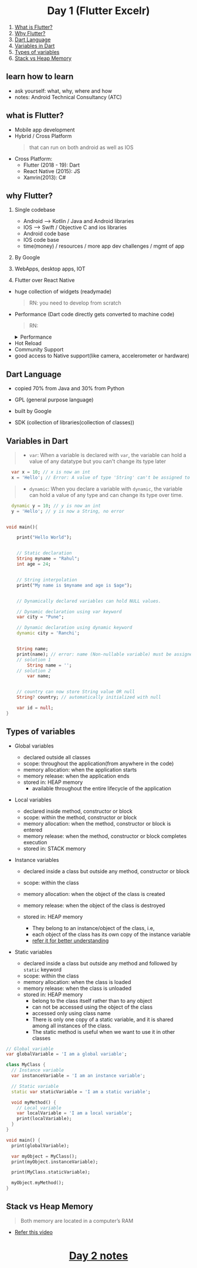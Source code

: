 <h1 align="center"> Day 1 (Flutter Excelr)</h1>

1. [What is Flutter?](#what-is-flutter)
2. [Why Flutter?](#why-flutter)
3. [Dart Language](#dart-language)
4. [Variables in Dart](#variables-in-dart)
5. [Types of variables](#types-of-variables)
6. [Stack vs Heap Memory](#stack-vs-heap-memory)

## learn how to learn

- ask yourself: what, why, where and how
- notes: Android Technical Consultancy (ATC)

## what is Flutter?

- Mobile app development
- Hybrid / Cross Platform
  > that can run on both android as well as IOS
- Cross Platform:
  - Flutter (2018 - 19): Dart
  - React Native (2015): JS
  - Xamrin(2013): C#

## why Flutter?

1. Single codebase

   - Android --> Kotlin / Java and Android libraries
   - IOS --> Swift / Objective C and ios libraries
   - Android code base
   - IOS code base
   - time(money) / resources / more app dev challenges / mgmt of app

2. By Google

3. WebApps, desktop apps, IOT

4. Flutter over React Native

- huge collection of widgets (readymade)
  > RN: you need to develop from scratch
- Performance (Dart code directly gets converted to machine code)
  > RN:
    <details>
        <summary>Performance</summary>
        Flutter is faster than React Native because Flutter uses a JIT compiler, which converts Dart code directly into machine code at runtime. This means that Flutter applications can run more quickly than React Native applications, which use an interpreter to execute JavaScript code.
    </details>
- Hot Reload
- Community Support
- good access to Native support(like camera, accelerometer or hardware)

## Dart Language

- copied 70% from Java and 30% from Python
- GPL (general purpose language)
- built by Google

- SDK (collection of libraries(collection of classes))

## Variables in Dart

  > - `var`: When a variable is declared with `var`, the variable can hold a value of any datatype but you can't change its type later

  ```dart
    var x = 10; // x is now an int
    x = 'Hello'; // Error: A value of type 'String' can't be assigned to a variable of type 'int'.
  ```

  > - `dynamic`: When you declare a variable with `dynamic`, the variable can hold a value of any type and can change its type over time.

  ```dart
    dynamic y = 10; // y is now an int
    y = 'Hello'; // y is now a String, no error
  ```

```dart

void main(){

    print("Hello World");


    // Static declaration
    String myname = "Rahul";
    int age = 24;


    // String interpolation
    print("My name is $myname and age is $age");


    // Dynamically declared variables can hold NULL values.

    // Dynamic declaration using var keyword
    var city = "Pune";

    // Dynamic declaration using dynamic keyword
    dynamic city = 'Ranchi';


    String name;
    print(name); // error: name (Non-nullable variable) must be assigned b4 using
    // solution 1
        String name = '';
    // solution 2
        var name;


    // country can now store String value OR null
    String? country; // automatically initialized with null

    var id = null;
}
```
## Types of variables

- Global variables
  - declared outside all classes 
  - scope: throughout the application(from anywhere in the code)
  - memory allocation: when the application starts
  - memory release: when the application ends
  - stored in: HEAP memory
    - available throughout the entire lifecycle of the application

- Local variables
  - declared inside method, constructor or block
  - scope: within the method, constructor or block
  - memory allocation: when the method, constructor or block is entered  
  - memory release: when the method, constructor or block completes execution
  - stored in: STACK memory
  
- Instance variables
  - declared inside a class but outside any method, constructor or block
  - scope: within the class
  - memory allocation: when the object of the class is created
  - memory release: when the object of the class is destroyed
  - stored in: HEAP memory

    - They belong to an instance/object of the class, i.e,
    - each object of the class has its own copy of the instance variable
    - [refer it for better understanding](https://medium.com/@MrArc/dart-variables-7dbcc943448d)

- Static variables
  - declared inside a class but outside any method and followed by `static` keyword
  - scope: within the class
  - memory allocation: when the class is loaded
  - memory release: when the class is unloaded
  - stored in: HEAP memory
    - belong to the class itself rather than to any object
    - can not be accessed using the object of the class
    - accessed only using class name
    - There is only one copy of a static variable, and it is shared among all instances of the class.
    - The static method is useful when we want to use it in other classes

```dart
// Global variable
var globalVariable = 'I am a global variable';

class MyClass {
  // Instance variable
  var instanceVariable = 'I am an instance variable';

  // Static variable
  static var staticVariable = 'I am a static variable';

  void myMethod() {
    // Local variable
    var localVariable = 'I am a local variable';
    print(localVariable);
  }
}

void main() {
  print(globalVariable);

  var myObject = MyClass();
  print(myObject.instanceVariable);

  print(MyClass.staticVariable);

  myObject.myMethod();
}
```
## Stack vs Heap Memory

  > Both memory are located in a computer’s RAM

- [Refer this video](https://www.youtube.com/watch?v=5OJRqkYbK-4&t=14s)





<h1 align="center"> <a href="day2.md">Day 2 notes</a></h1>
